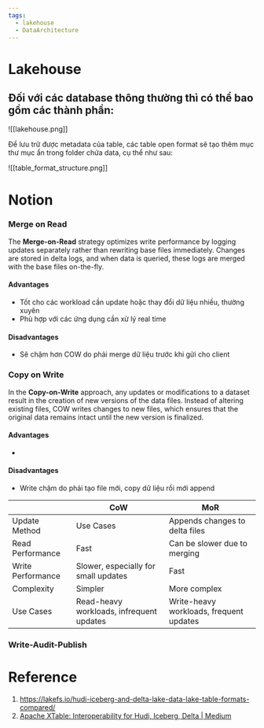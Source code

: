 ```yaml
---
tags:
  - lakehouse
  - DataArchitecture
---
```


# Lakehouse

Đối với các database thông thường thì có thể bao gồm các thành phần:
- 


![[lakehouse.png]]

Để lưu trữ được metadata của table, các table open format sẽ tạo thêm mục thư mục ẩn trong folder chứa data, cụ thể như sau:

![[table_format_structure.png]]



# Notion

### Merge on Read

The **Merge-on-Read** strategy optimizes write performance by logging updates separately rather than rewriting base files immediately. Changes are stored in delta logs, and when data is queried, these logs are merged with the base files on-the-fly.

#### Advantages
- Tốt cho các workload cần update hoặc thay đổi dữ liệu nhiều, thường xuyên
- Phù hợp với các ứng dụng cần xử lý real time
#### Disadvantages
- Sẽ chậm hơn COW do phải merge dữ liệu trước khi gửi cho client

### Copy on Write
In the **Copy-on-Write** approach, any updates or modifications to a dataset result in the creation of new versions of the data files. Instead of altering existing files, COW writes changes to new files, which ensures that the original data remains intact until the new version is finalized.

#### Advantages
- 
#### Disadvantages
- Write chậm do phải tạo file mới, copy dữ liệu rồi mới append

|                   | CoW                                      | MoR                                     |
| ----------------- | ---------------------------------------- | --------------------------------------- |
| Update Method     | Use Cases                                | Appends changes to delta files          |
| Read Performance  | Fast                                     | Can be slower due to merging            |
| Write Performance | Slower, especially for small updates     | Fast                                    |
| Complexity        | Simpler                                  | More complex                            |
| Use Cases         | Read-heavy workloads, infrequent updates | Write-heavy workloads, frequent updates |


### Write-Audit-Publish

# Reference

1. https://lakefs.io/hudi-iceberg-and-delta-lake-data-lake-table-formats-compared/
2. [Apache XTable: Interoperability for Hudi, Iceberg, Delta | Medium](https://dipankar-tnt.medium.com/onetable-interoperability-for-apache-hudi-iceberg-delta-lake-bb8b27dd288d)